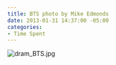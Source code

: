 ```yaml
---
title: BTS photo by Mike Edmonds
date: 2013-01-31 14:37:00 -05:00
categories:
- Time Spent
---
```


![dram_BTS.jpg](/uploads/dram_BTS.jpg)